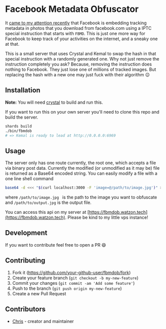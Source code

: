 # Facebook Metadata Obfuscator

It [came to my attention recently](https://twitter.com/oasace/status/1149181539000864769) that Facebook is embedding tracking metadata in photos that you download from facebook.com using a IPTC special instruction that starts with `FBMD`. This is just one more way for Facebook to keep track of your activities on the internet, and a sneaky one at that.

This is a small server that uses Crystal and Kemal to swap the hash in that special instruction with a randomly generated one. Why not just remove the instruction completely you ask? Because, removing the instruction does nothing to Facebook. They just lose one of millions of tracked images. But replacing the hash with a new one may just fuck with their algorithm :wink:

## Installation

**Note:** You will need [crystal](https://crystal-lang.org) to build and run this. 

If you want to run this on your own server you'll need to clone this repo and build the server.

```bash
shards build
./bin/fbmdob
# => Kemal is ready to lead at http://0.0.0.0:6969
```

## Usage

The server only has one route currently, the root one, which accepts a file via binary post data. Currently the modified (or unmodified as it may be) file is returned as a Base64 encoded string. You can easily modify a file with a one line shell command

```bash
base64 -d <<< "$(curl localhost:3000 -F 'image=@/path/to/image.jpg')" > /path/to/output.jpg 
```

where `/path/to/image.jpg ` is the path to the image you want to obfuscate and `/path/to/output.jpg` is the output file.

You can access this api on my server at [https://fbmdob.watzon.tech](https://fbmdob.watzon.tech). Please be kind to my little vps instance!

## Development

If you want to contribute feel free to open a PR :smile:

## Contributing

1. Fork it (<https://github.com/your-github-user/fbmdob/fork>)
2. Create your feature branch (`git checkout -b my-new-feature`)
3. Commit your changes (`git commit -am 'Add some feature'`)
4. Push to the branch (`git push origin my-new-feature`)
5. Create a new Pull Request

## Contributors

- [Chris](https://github.com/your-github-user) - creator and maintainer
